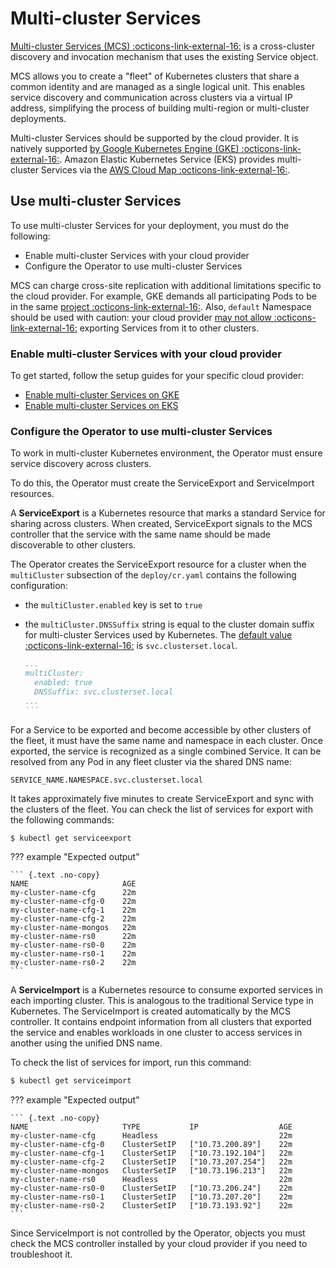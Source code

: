 # Multi-cluster Services

[Multi-cluster Services (MCS)  :octicons-link-external-16:](https://cloud.google.com/kubernetes-engine/docs/concepts/multi-cluster-services)
is a cross-cluster discovery and invocation mechanism that uses the existing Service object. 

MCS allows you to create a "fleet" of Kubernetes clusters that share a common identity and are managed as a single logical unit. This enables service discovery and communication across clusters via a virtual IP address, simplifying the process of building multi-region or multi-cluster deployments. 

Multi-cluster Services should be supported by the cloud provider. It is natively
supported [by Google Kubernetes Engine (GKE)  :octicons-link-external-16:](https://cloud.google.com/kubernetes-engine/docs/concepts/multi-cluster-services). 
Amazon Elastic Kubernetes Service (EKS) provides multi-cluster Services via the [AWS Cloud Map :octicons-link-external-16:](https://aws.amazon.com/cloud-map/).

## Use multi-cluster Services

To use multi-cluster Services for your deployment, you must do the following:

* Enable multi-cluster Services with your cloud provider
* Configure the Operator to use multi-cluster Services

MCS can charge cross-site replication with additional limitations specific to
the cloud provider. For example, GKE demands all participating Pods to be in the
same [project  :octicons-link-external-16:](https://cloud.google.com/resource-manager/docs/creating-managing-projects).
Also, `default` Namespace should be used with caution: your cloud provider
[may not allow  :octicons-link-external-16:](https://cloud.google.com/kubernetes-engine/docs/how-to/multi-cluster-services)
exporting Services from it to other clusters.

### Enable multi-cluster Services with your cloud provider

To get started, follow the setup guides for your specific cloud provider:

* [Enable multi-cluster Services on GKE](replication-mcs-gke.md)
* [Enable multi-cluster Services on EKS](replication-mcs-eks.md)

### Configure the Operator to use multi-cluster Services

To work in multi-cluster Kubernetes environment, the Operator must ensure service discovery across clusters. 

To do this, the Operator must create the ServiceExport and ServiceImport resources.

A **ServiceExport** is a Kubernetes resource that marks a standard Service for sharing across clusters. When created, ServiceExport signals to the MCS controller that the service with the same name should be made discoverable to other clusters.

The Operator creates the ServiceExport resource for a cluster when the `multiCluster` subsection of the `deploy/cr.yaml` contains the following configuration:

* the `multiCluster.enabled` key is set to `true`
* the `multiCluster.DNSSuffix` string is equal to the cluster domain suffix
    for multi-cluster Services used by Kubernetes. The [default value :octicons-link-external-16:](https://cloud.google.com/kubernetes-engine/docs/how-to/multi-cluster-services) is `svc.clusterset.local`.

    ````yaml
    ...
    multiCluster:
      enabled: true
      DNSSuffix: svc.clusterset.local
    ...
    ```

For a Service to be exported and become accessible by other clusters of the fleet, it must have the same name and namespace in each cluster. Once exported, the service is recognized  as a single combined Service. It can be resolved from
any Pod in any fleet cluster via the shared DNS name:

```
SERVICE_NAME.NAMESPACE.svc.clusterset.local
```

It takes approximately  five minutes to create ServiceExport and sync with the clusters of the fleet. You can check the list of services for export with the following commands:

``` {.bash data-prompt="$" }
$ kubectl get serviceexport
```

??? example "Expected output"

    ``` {.text .no-copy}
    NAME                     AGE
    my-cluster-name-cfg      22m
    my-cluster-name-cfg-0    22m
    my-cluster-name-cfg-1    22m
    my-cluster-name-cfg-2    22m
    my-cluster-name-mongos   22m
    my-cluster-name-rs0      22m
    my-cluster-name-rs0-0    22m
    my-cluster-name-rs0-1    22m
    my-cluster-name-rs0-2    22m
    ```

A **ServiceImport** is a Kubernetes resource to consume exported services in each importing cluster. This is analogous to the traditional Service type in Kubernetes. The ServiceImport is created automatically by the MCS controller. It contains endpoint information from all clusters that exported the service and enables workloads in one cluster to access services in another using the unified DNS name.

To check the list of services for import, run this command:

``` {.bash data-prompt="$" }
$ kubectl get serviceimport
```

??? example "Expected output"

    ``` {.text .no-copy}
    NAME                     TYPE           IP                  AGE
    my-cluster-name-cfg      Headless                           22m
    my-cluster-name-cfg-0    ClusterSetIP   ["10.73.200.89"]    22m
    my-cluster-name-cfg-1    ClusterSetIP   ["10.73.192.104"]   22m
    my-cluster-name-cfg-2    ClusterSetIP   ["10.73.207.254"]   22m
    my-cluster-name-mongos   ClusterSetIP   ["10.73.196.213"]   22m
    my-cluster-name-rs0      Headless                           22m
    my-cluster-name-rs0-0    ClusterSetIP   ["10.73.206.24"]    22m
    my-cluster-name-rs0-1    ClusterSetIP   ["10.73.207.20"]    22m
    my-cluster-name-rs0-2    ClusterSetIP   ["10.73.193.92"]    22m
    ```

Since ServiceImport is not controlled by the Operator, objects you must check the MCS controller installed by your cloud provider if you need to troubleshoot it.







